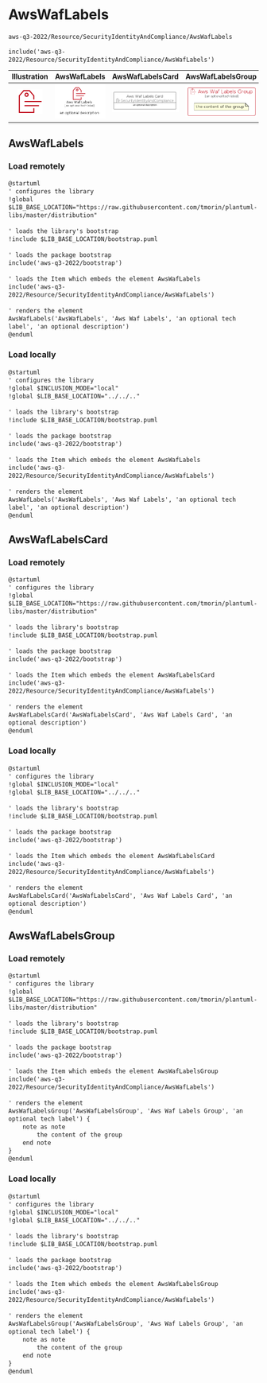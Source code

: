 # AwsWafLabels


```text
aws-q3-2022/Resource/SecurityIdentityAndCompliance/AwsWafLabels
```

```text
include('aws-q3-2022/Resource/SecurityIdentityAndCompliance/AwsWafLabels')
```



| Illustration | AwsWafLabels | AwsWafLabelsCard | AwsWafLabelsGroup |
| :---: | :---: | :---: | :---: |
| ![illustration for Illustration](../../../aws-q3-2022/Resource/SecurityIdentityAndCompliance/AwsWafLabels.png) | ![illustration for AwsWafLabels](../../../aws-q3-2022/Resource/SecurityIdentityAndCompliance/AwsWafLabels.Local.png) | ![illustration for AwsWafLabelsCard](../../../aws-q3-2022/Resource/SecurityIdentityAndCompliance/AwsWafLabelsCard.Local.png) | ![illustration for AwsWafLabelsGroup](../../../aws-q3-2022/Resource/SecurityIdentityAndCompliance/AwsWafLabelsGroup.Local.png) |




## AwsWafLabels

### Load remotely
```plantuml
@startuml
' configures the library
!global $LIB_BASE_LOCATION="https://raw.githubusercontent.com/tmorin/plantuml-libs/master/distribution"

' loads the library's bootstrap
!include $LIB_BASE_LOCATION/bootstrap.puml

' loads the package bootstrap
include('aws-q3-2022/bootstrap')

' loads the Item which embeds the element AwsWafLabels
include('aws-q3-2022/Resource/SecurityIdentityAndCompliance/AwsWafLabels')

' renders the element
AwsWafLabels('AwsWafLabels', 'Aws Waf Labels', 'an optional tech label', 'an optional description')
@enduml
```

### Load locally
```plantuml
@startuml
' configures the library
!global $INCLUSION_MODE="local"
!global $LIB_BASE_LOCATION="../../.."

' loads the library's bootstrap
!include $LIB_BASE_LOCATION/bootstrap.puml

' loads the package bootstrap
include('aws-q3-2022/bootstrap')

' loads the Item which embeds the element AwsWafLabels
include('aws-q3-2022/Resource/SecurityIdentityAndCompliance/AwsWafLabels')

' renders the element
AwsWafLabels('AwsWafLabels', 'Aws Waf Labels', 'an optional tech label', 'an optional description')
@enduml
```

## AwsWafLabelsCard

### Load remotely
```plantuml
@startuml
' configures the library
!global $LIB_BASE_LOCATION="https://raw.githubusercontent.com/tmorin/plantuml-libs/master/distribution"

' loads the library's bootstrap
!include $LIB_BASE_LOCATION/bootstrap.puml

' loads the package bootstrap
include('aws-q3-2022/bootstrap')

' loads the Item which embeds the element AwsWafLabelsCard
include('aws-q3-2022/Resource/SecurityIdentityAndCompliance/AwsWafLabels')

' renders the element
AwsWafLabelsCard('AwsWafLabelsCard', 'Aws Waf Labels Card', 'an optional description')
@enduml
```

### Load locally
```plantuml
@startuml
' configures the library
!global $INCLUSION_MODE="local"
!global $LIB_BASE_LOCATION="../../.."

' loads the library's bootstrap
!include $LIB_BASE_LOCATION/bootstrap.puml

' loads the package bootstrap
include('aws-q3-2022/bootstrap')

' loads the Item which embeds the element AwsWafLabelsCard
include('aws-q3-2022/Resource/SecurityIdentityAndCompliance/AwsWafLabels')

' renders the element
AwsWafLabelsCard('AwsWafLabelsCard', 'Aws Waf Labels Card', 'an optional description')
@enduml
```

## AwsWafLabelsGroup

### Load remotely
```plantuml
@startuml
' configures the library
!global $LIB_BASE_LOCATION="https://raw.githubusercontent.com/tmorin/plantuml-libs/master/distribution"

' loads the library's bootstrap
!include $LIB_BASE_LOCATION/bootstrap.puml

' loads the package bootstrap
include('aws-q3-2022/bootstrap')

' loads the Item which embeds the element AwsWafLabelsGroup
include('aws-q3-2022/Resource/SecurityIdentityAndCompliance/AwsWafLabels')

' renders the element
AwsWafLabelsGroup('AwsWafLabelsGroup', 'Aws Waf Labels Group', 'an optional tech label') {
    note as note
        the content of the group
    end note
}
@enduml
```

### Load locally
```plantuml
@startuml
' configures the library
!global $INCLUSION_MODE="local"
!global $LIB_BASE_LOCATION="../../.."

' loads the library's bootstrap
!include $LIB_BASE_LOCATION/bootstrap.puml

' loads the package bootstrap
include('aws-q3-2022/bootstrap')

' loads the Item which embeds the element AwsWafLabelsGroup
include('aws-q3-2022/Resource/SecurityIdentityAndCompliance/AwsWafLabels')

' renders the element
AwsWafLabelsGroup('AwsWafLabelsGroup', 'Aws Waf Labels Group', 'an optional tech label') {
    note as note
        the content of the group
    end note
}
@enduml
```

